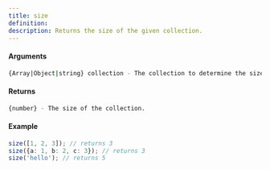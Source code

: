 ```yaml
---
title: size
definition: 
description: Returns the size of the given collection.
---
```



#### Arguments


```bash
{Array|Object|string} collection - The collection to determine the size of.
```


#### Returns


```bash
{number} - The size of the collection.
```


#### Example


```ts
size([1, 2, 3]); // returns 3size({a: 1, b: 2, c: 3}); // returns 3size('hello'); // returns 5
```